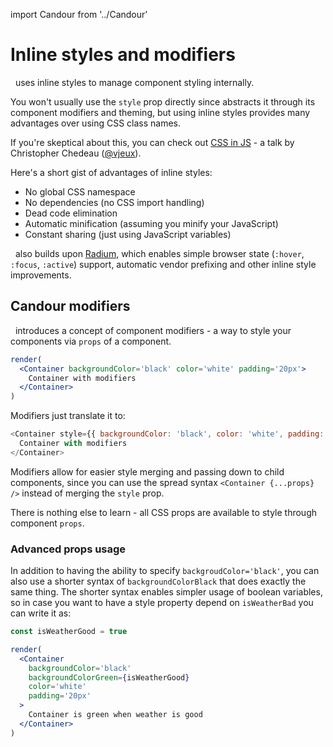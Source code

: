 import Candour from '../Candour'

# Inline styles and modifiers

 <Candour marginLeft={-.2} /> uses inline styles to manage component styling
internally.

You won't usually use the `style` prop directly since <Candour /> abstracts it
through its component modifiers and theming, but using inline styles provides
many advantages over using CSS class names.

If you're skeptical about this, you can check out
[CSS in JS](https://speakerdeck.com/vjeux/react-css-in-js) - a talk by
Christopher Chedeau ([@vjeux](https://twitter.com/Vjeux)).

Here's a short gist of advantages of inline styles:
- No global CSS namespace
- No dependencies (no CSS import handling)
- Dead code elimination
- Automatic minification (assuming you minify your JavaScript)
- Constant sharing (just using JavaScript variables)

 <Candour marginLeft={-.2} /> also builds upon
[Radium](https://formidable.com/open-source/radium/), which enables simple
browser state (`:hover`, `:focus`, `:active`) support, automatic vendor
prefixing and other inline style improvements.

## Candour modifiers

 <Candour marginLeft={-.2} /> introduces a concept of component modifiers - a
way to style your components via `props` of a component.

```jsx
render(
  <Container backgroundColor='black' color='white' padding='20px'>
    Container with modifiers
  </Container>
)
```

Modifiers just translate it to:
```js
<Container style={{ backgroundColor: 'black', color: 'white', padding: '20px' }}>
  Container with modifiers
</Container>
```

Modifiers allow for easier style merging and passing down to child components,
since you can use the spread syntax `<Container {...props} />` instead of
merging the `style` prop.

There is nothing else to learn - all CSS props are available to style through
component `props`.

### Advanced props usage

In addition to having the ability to specify `backgroudColor='black'`, you can
also use a shorter syntax of `backgroundColorBlack` that does exactly the
same thing. The shorter syntax enables simpler usage of boolean variables, so
in case you want to have a style property depend on `isWeatherBad` you can
write it as:

```jsx
const isWeatherGood = true

render(
  <Container
    backgroundColor='black'
    backgroundColorGreen={isWeatherGood}
    color='white'
    padding='20px'
  >
    Container is green when weather is good
  </Container>
)
```
